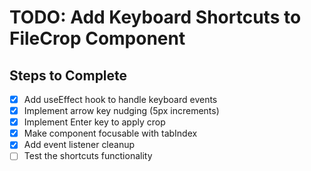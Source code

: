 # TODO: Add Keyboard Shortcuts to FileCrop Component

## Steps to Complete
- [x] Add useEffect hook to handle keyboard events
- [x] Implement arrow key nudging (5px increments)
- [x] Implement Enter key to apply crop
- [x] Make component focusable with tabIndex
- [x] Add event listener cleanup
- [ ] Test the shortcuts functionality
